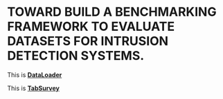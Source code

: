 # TOWARD BUILD A BENCHMARKING FRAMEWORK TO EVALUATE DATASETS FOR INTRUSION DETECTION SYSTEMS.
This is **[DataLoader](./DataLoader/)**

This is **[TabSurvey](./TabSurvey/)**
